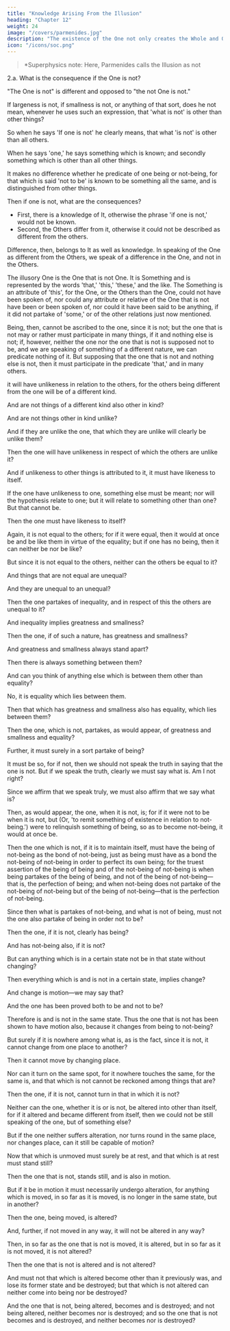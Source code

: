 ```yaml
---
title: "Knowledge Arising From the Illusion"
heading: "Chapter 12"
weight: 24
image: "/covers/parmenides.jpg"
description: "The existence of the One not only creates the Whole and Others, but also the Illusion of separation to create the multiplicity"
icon: "/icons/soc.png"
---
```




> *Superphysics note: Here, Parmenides calls the Illusion as not


2.a. What is the consequence if the One is not?

"The One is not" is different and opposed to "the not One is not."

If largeness is not, if smallness is not, or anything of that sort, does he not mean, whenever he uses such an expression, that 'what is not' is other than other things?

So when he says 'If one is not' he clearly means, that what 'is not' is other than all others.

When he says 'one,' he says something which is known; and secondly something which is other than all other things.

It makes no difference whether he predicate of one being or not-being, for that which is said 'not to be' is known to be something all the same, and is distinguished from other things.

Then if one is not, what are the consequences? 

- First, there is a knowledge of It, otherwise the phrase 'if one is not,' would not be known.
- Second, the Others differ from it, otherwise it could not be described as different from the others.

Difference, then, belongs to It as well as knowledge. In speaking of the One as different from the Others, we speak of a difference in the One, and not in the Others.

The illusory One is the One that is not One. It is Something and is represented by the words 'that,' 'this,' 'these,' and the like. The Something is an attribute of 'this', for the One, or the Others than the One, could not have been spoken of, nor could any attribute or relative of the One that is not have been or been spoken of, nor could it have been said to be anything, if it did not partake of 'some,' or of the other relations just now mentioned.

Being, then, cannot be ascribed to the one, since it is not; but the one that is not may or rather must participate in many things, if it and nothing else is not; if, however, neither the one nor the one that is not is supposed not to be, and we are speaking of something of a different nature, we can predicate nothing of it. But supposing that the one that is not and nothing else is not, then it must participate in the predicate 'that,' and in many others.

it will have unlikeness in relation to the others, for the others being different from the one will be of a different kind.

And are not things of a different kind also other in kind?

And are not things other in kind unlike?

And if they are unlike the one, that which they are unlike will clearly be unlike them?

Then the one will have unlikeness in respect of which the others are unlike it?

And if unlikeness to other things is attributed to it, it must have likeness to itself.

If the one have unlikeness to one, something else must be meant; nor will the hypothesis relate to one; but it will relate to something other than one? But that cannot be.

Then the one must have likeness to itself?


Again, it is not equal to the others; for if it were equal, then it would at once be and be like them in virtue of the equality; but if one has no being, then it can neither be nor be like?

But since it is not equal to the others, neither can the others be equal to it?

And things that are not equal are unequal?

And they are unequal to an unequal?

Then the one partakes of inequality, and in respect of this the others are unequal to it?

And inequality implies greatness and smallness?

Then the one, if of such a nature, has greatness and smallness?

And greatness and smallness always stand apart?

Then there is always something between them?

And can you think of anything else which is between them other than equality?

No, it is equality which lies between them.

Then that which has greatness and smallness also has equality, which lies between them?

Then the one, which is not, partakes, as would appear, of greatness and smallness and equality?

Further, it must surely in a sort partake of being?

It must be so, for if not, then we should not speak the truth in saying that the one is not. But if we speak the truth, clearly we must say what is. Am I not right?

Since we affirm that we speak truly, we must also affirm that we say what is?

Then, as would appear, the one, when it is not, is; for if it were not to be when it is not, but (Or, 'to remit something of existence in relation to not-being.') were to relinquish something of being, so as to become not-being, it would at once be.

Then the one which is not, if it is to maintain itself, must have the being of not-being as the bond of not-being, just as being must have as a bond the not-being of not-being in order to perfect its own being; for the truest assertion of the being of being and of the not-being of not-being is when being partakes of the being of being, and not of the being of not-being—that is, the perfection of being; and when not-being does not partake of the not-being of not-being but of the being of not-being—that is the perfection of not-being.


Since then what is partakes of not-being, and what is not of being, must not the one also partake of being in order not to be?

Then the one, if it is not, clearly has being?

And has not-being also, if it is not?

But can anything which is in a certain state not be in that state without changing?

Then everything which is and is not in a certain state, implies change?

And change is motion—we may say that?

And the one has been proved both to be and not to be?

Therefore is and is not in the same state. Thus the one that is not has been shown to have motion also, because it changes from being to not-being?

But surely if it is nowhere among what is, as is the fact, since it is not, it cannot change from one place to another?

Then it cannot move by changing place.

Nor can it turn on the same spot, for it nowhere touches the same, for the same is, and that which is not cannot be reckoned among things that are?

Then the one, if it is not, cannot turn in that in which it is not?

Neither can the one, whether it is or is not, be altered into other than itself, for if it altered and became different from itself, then we could not be still speaking of the one, but of something else?

But if the one neither suffers alteration, nor turns round in the same place, nor changes place, can it still be capable of motion?

Now that which is unmoved must surely be at rest, and that which is at rest must stand still?

Then the one that is not, stands still, and is also in motion.

But if it be in motion it must necessarily undergo alteration, for anything which is moved, in so far as it is moved, is no longer in the same state, but in another?

Then the one, being moved, is altered?

And, further, if not moved in any way, it will not be altered in any way?

Then, in so far as the one that is not is moved, it is altered, but in so far as it is not moved, it is not altered?

Then the one that is not is altered and is not altered?

And must not that which is altered become other than it previously was, and lose its former state and be destroyed; but that which is not altered can neither come into being nor be destroyed?

And the one that is not, being altered, becomes and is destroyed; and not being altered, neither becomes nor is destroyed; and so the one that is not becomes and is destroyed, and neither becomes nor is destroyed?

